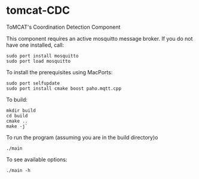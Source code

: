 # tomcat-CDC

ToMCAT's Coordination Detection Component

This component requires an active mosquitto message broker. If you do not have one installed, call:

```
sudo port install mosquitto
sudo port load mosquitto
```

To install the prerequisites using MacPorts:

```
sudo port selfupdate
sudo port install cmake boost paho.mqtt.cpp
```

To build:

```
mkdir build
cd build
cmake ..
make -j`
```

To run the program (assuming you are in the build directory)o

```
./main
```

To see available options:

```
./main -h
```
